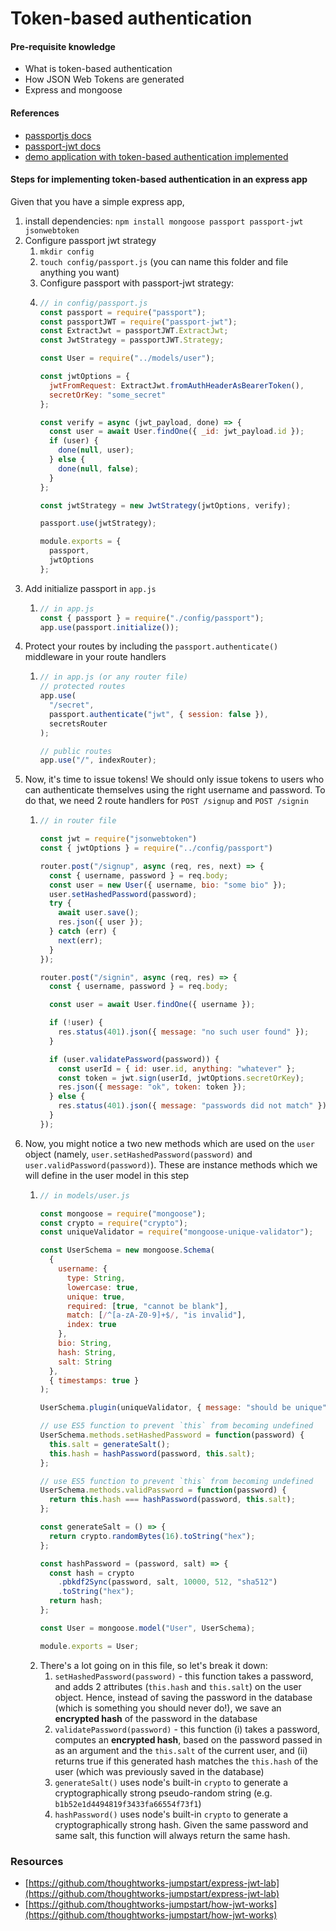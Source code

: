 # Token-based authentication

#### Pre-requisite knowledge

* What is token-based authentication
* How JSON Web Tokens are generated
* Express and mongoose

#### References

* [passportjs docs](http://www.passportjs.org/)
* [passport-jwt docs](https://github.com/themikenicholson/passport-jwt)
* [demo application with token-based authentication implemented](https://github.com/thoughtworks-jumpstart/express-auth-demo)

#### Steps for implementing token-based authentication in an express app

Given that you have a simple express app, 

1. install dependencies: `npm install mongoose passport passport-jwt jsonwebtoken`
2. Configure passport jwt strategy
   1. `mkdir config`
   2. `touch config/passport.js` \(you can name this folder and file anything you want\)
   3. Configure passport with passport-jwt strategy:
   4. ```javascript
      // in config/passport.js
      const passport = require("passport");
      const passportJWT = require("passport-jwt");
      const ExtractJwt = passportJWT.ExtractJwt;
      const JwtStrategy = passportJWT.Strategy;

      const User = require("../models/user");

      const jwtOptions = {
        jwtFromRequest: ExtractJwt.fromAuthHeaderAsBearerToken(),
        secretOrKey: "some_secret"
      };

      const verify = async (jwt_payload, done) => {
        const user = await User.findOne({ _id: jwt_payload.id });
        if (user) {
          done(null, user);
        } else {
          done(null, false);
        }
      };

      const jwtStrategy = new JwtStrategy(jwtOptions, verify);

      passport.use(jwtStrategy);

      module.exports = {
        passport,
        jwtOptions
      };

      ```
3. Add initialize passport in `app.js` 
   1. ```javascript
      // in app.js
      const { passport } = require("./config/passport");
      app.use(passport.initialize());
      ```
4. Protect your routes by including the `passport.authenticate()` middleware in your route handlers
   1. ```javascript
      // in app.js (or any router file)
      // protected routes
      app.use(
        "/secret",
        passport.authenticate("jwt", { session: false }),
        secretsRouter
      );

      // public routes
      app.use("/", indexRouter);
      ```
5. Now, it's time to issue tokens! We should only issue tokens to users who can authenticate themselves using the right username and password. To do that, we need 2 route handlers for `POST /signup` and `POST /signin` 
   1. ```javascript
      // in router file

      const jwt = require("jsonwebtoken")
      const { jwtOptions } = require("../config/passport")

      router.post("/signup", async (req, res, next) => {
        const { username, password } = req.body;
        const user = new User({ username, bio: "some bio" });
        user.setHashedPassword(password);
        try {
          await user.save();
          res.json({ user });
        } catch (err) {
          next(err);
        }
      });

      router.post("/signin", async (req, res) => {
        const { username, password } = req.body;

        const user = await User.findOne({ username });

        if (!user) {
          res.status(401).json({ message: "no such user found" });
        }

        if (user.validatePassword(password)) {
          const userId = { id: user.id, anything: "whatever" };
          const token = jwt.sign(userId, jwtOptions.secretOrKey);
          res.json({ message: "ok", token: token });
        } else {
          res.status(401).json({ message: "passwords did not match" });
        }
      });
      ```
6. Now, you might notice a two new methods which are used on the `user` object \(namely, `user.setHashedPassword(password)` and `user.validPassword(password)`\). These are instance methods which we will define in the user model in this step
   1. ```javascript
      // in models/user.js

      const mongoose = require("mongoose");
      const crypto = require("crypto");
      const uniqueValidator = require("mongoose-unique-validator");

      const UserSchema = new mongoose.Schema(
        {
          username: {
            type: String,
            lowercase: true,
            unique: true,
            required: [true, "cannot be blank"],
            match: [/^[a-zA-Z0-9]+$/, "is invalid"],
            index: true
          },
          bio: String,
          hash: String,
          salt: String
        },
        { timestamps: true }
      );

      UserSchema.plugin(uniqueValidator, { message: "should be unique" });

      // use ES5 function to prevent `this` from becoming undefined
      UserSchema.methods.setHashedPassword = function(password) {
        this.salt = generateSalt();
        this.hash = hashPassword(password, this.salt);
      };

      // use ES5 function to prevent `this` from becoming undefined
      UserSchema.methods.validPassword = function(password) {
        return this.hash === hashPassword(password, this.salt);
      };

      const generateSalt = () => {
        return crypto.randomBytes(16).toString("hex");
      };

      const hashPassword = (password, salt) => {
        const hash = crypto
          .pbkdf2Sync(password, salt, 10000, 512, "sha512")
          .toString("hex");
        return hash;
      };

      const User = mongoose.model("User", UserSchema);

      module.exports = User;
      ```
   2. There's a lot going on in this file, so let's break it down:
      1. `setHashedPassword(password)` - this function takes a password, and adds 2 attributes \(`this.hash` and `this.salt`\) on the user object. Hence, instead of saving the password in the database \(which is something you should never do!\), we save an **encrypted hash** of the password in the database
      2. `validatePassword(password)` - this function \(i\) takes a password, computes an **encrypted hash**, based on the password passed in as an argument and the `this.salt` of the current user, and \(ii\) returns true if this generated hash matches the `this.hash` of the user \(which was previously saved in the database\)
      3. `generateSalt()` uses node's built-in `crypto` to generate a cryptographically strong pseudo-random string \(e.g. `b1b52e1d4494819f3433fa66554f73f1`\)
      4. `hashPassword()` uses node's built-in `crypto` to generate a cryptographically strong hash. Given the same password and same salt, this function will always return the same hash.



### Resources

* [https://github.com/thoughtworks-jumpstart/express-jwt-lab](https://github.com/thoughtworks-jumpstart/express-jwt-lab)
* [https://github.com/thoughtworks-jumpstart/how-jwt-works](https://github.com/thoughtworks-jumpstart/how-jwt-works)

